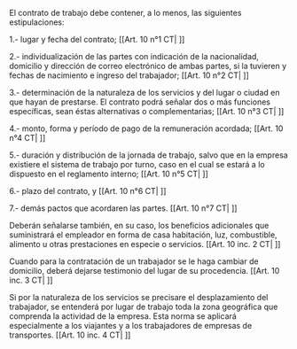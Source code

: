 El contrato de trabajo debe contener, a lo menos, las siguientes estipulaciones:

1.- lugar y fecha del contrato; [[Art. 10 n°1 CT| ]]

2.- individualización de las partes con indicación de la nacionalidad, domicilio y dirección de correo electrónico de ambas partes, si la tuvieren y fechas de nacimiento e ingreso del trabajador; [[Art. 10 n°2 CT| ]]

3.- determinación de la naturaleza de los servicios y del lugar o ciudad en que hayan de prestarse. El contrato podrá señalar dos o más funciones específicas, sean éstas alternativas o complementarias; [[Art. 10 n°3 CT| ]]

4.- monto, forma y período de pago de la remuneración acordada; [[Art. 10 n°4 CT| ]]

5.- duración y distribución de la jornada de trabajo, salvo que en la empresa existiere el sistema de trabajo por turno, caso en el cual se estará a lo dispuesto en el reglamento interno; [[Art. 10 n°5 CT| ]]

6.- plazo del contrato, y [[Art. 10 n°6 CT| ]]

7.- demás pactos que acordaren las partes. [[Art. 10 n°7 CT| ]]

Deberán señalarse también, en su caso, los beneficios adicionales que suministrará el empleador en forma de casa habitación, luz, combustible, alimento u otras prestaciones en especie o servicios. [[Art. 10 inc. 2 CT| ]]

Cuando para la contratación de un trabajador se le haga cambiar de domicilio, deberá dejarse testimonio del lugar de su procedencia. [[Art. 10 inc. 3 CT| ]]

Si por la naturaleza de los servicios se precisare el desplazamiento del trabajador, se entenderá por lugar de trabajo toda la zona geográfica que comprenda la actividad de la empresa. Esta norma se aplicará especialmente a los viajantes y a los trabajadores de empresas de transportes. [[Art. 10 inc. 4 CT| ]]